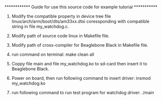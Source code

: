 ************ Guide for use this source code for example tutorial ***********

1. Modify the compatible property in device tree file linux/arch/arm/boot/dts/am33xx.dtsi
   coressponding with compatible string in file my_watchdog.c.

2. Modify path of source code linux in Makefile file.

3. Modify path of cross-compiler for Beaglebone Black in Makefile file.

4. run command on terminal:
	make clean all
5. Coppy file main and file my_watchdog.ko to sd-card then insert it to Beaglebone Black.

6. Power on board, then run following command to insert driver:
	insmod my_watchdog.ko

7. run following command to run test program for watchdog driver:
	./main

